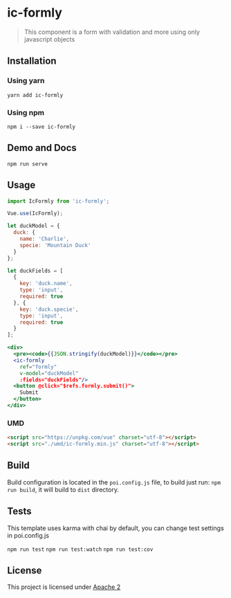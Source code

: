 # ic-formly

> This component is a form with validation and more using only javascript objects

## Installation

### Using yarn

`yarn add ic-formly`

### Using npm

`npm i --save ic-formly`

## Demo and Docs

`npm run serve`

## Usage

```jsx
import IcFormly from 'ic-formly';

Vue.use(IcFormly);

let duckModel = {
  duck: {
    name: 'Charlie',
    specie: 'Mountain Duck'
  }
};

let duckFields = [
  {
    key: 'duck.name',
    type: 'input',
    required: true
  }, {
    key: 'duck.specie',
    type: 'input',
    required: true
  }
];

<div>
  <pre><code>{{JSON.stringify(duckModel)}}</code></pre>
  <ic-formly
    ref="formly"
    v-model="duckModel"
    :fields="duckFields"/>
  <button @click="$refs.formly.submit()">
    Submit
  </button>
</div>
```


### UMD

```html
<script src="https://unpkg.com/vue" charset="utf-8"></script>
<script src="./umd/ic-formly.min.js" charset="utf-8"></script>
```

## Build

Build configuration is located in the `poi.config.js` file, to build just run: `npm run build`, it will build to `dist` directory.

## Tests

This template uses karma with chai by default, you can change test settings in poi.config.js

`npm run test`
`npm run test:watch`
`npm run test:cov`

## License

This project is licensed under [Apache 2](https://www.apache.org/licenses/LICENSE-2.0)
